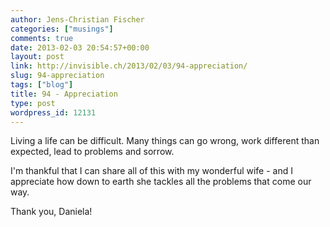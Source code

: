 ```yaml
---
author: Jens-Christian Fischer
categories: ["musings"]
comments: true
date: 2013-02-03 20:54:57+00:00
layout: post
link: http://invisible.ch/2013/02/03/94-appreciation/
slug: 94-appreciation
tags: ["blog"]
title: 94 - Appreciation
type: post
wordpress_id: 12131
---
```


Living a life can be difficult. Many things can go wrong, work different than expected, lead to problems and sorrow.

I'm thankful that I can share all of this with my wonderful wife - and I appreciate how down to earth she tackles all the problems that come our way.

Thank you, Daniela!
